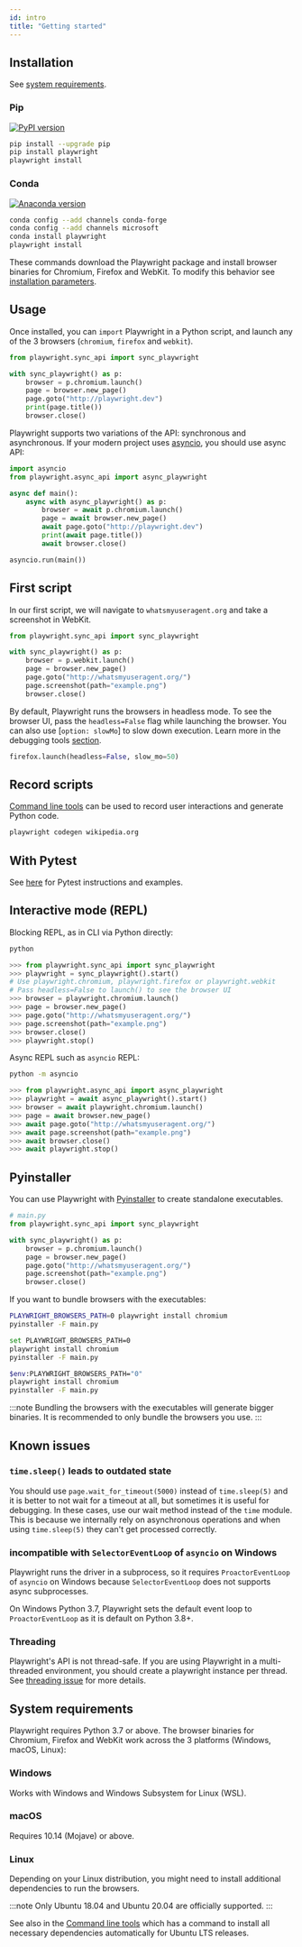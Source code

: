 ```yaml
---
id: intro
title: "Getting started"
---
```


## Installation

See [system requirements](#system-requirements).

### Pip

[![PyPI version](https://badge.fury.io/py/playwright.svg)](https://pypi.python.org/pypi/playwright/)

```bash
pip install --upgrade pip
pip install playwright
playwright install
```

### Conda

[![Anaconda version](https://img.shields.io/conda/v/microsoft/playwright)](https://anaconda.org/Microsoft/playwright)

```bash
conda config --add channels conda-forge
conda config --add channels microsoft
conda install playwright
playwright install
```

These commands download the Playwright package and install browser binaries for Chromium, Firefox and WebKit. To modify this behavior see [installation parameters](./browsers.md#installing-browsers).

## Usage

Once installed, you can `import` Playwright in a Python script, and launch any of the 3 browsers (`chromium`, `firefox` and `webkit`).

```py
from playwright.sync_api import sync_playwright

with sync_playwright() as p:
    browser = p.chromium.launch()
    page = browser.new_page()
    page.goto("http://playwright.dev")
    print(page.title())
    browser.close()
```

Playwright supports two variations of the API: synchronous and asynchronous. If your modern project uses [asyncio](https://docs.python.org/3/library/asyncio.html), you should use async API:

```py
import asyncio
from playwright.async_api import async_playwright

async def main():
    async with async_playwright() as p:
        browser = await p.chromium.launch()
        page = await browser.new_page()
        await page.goto("http://playwright.dev")
        print(await page.title())
        await browser.close()

asyncio.run(main())
```

## First script

In our first script, we will navigate to `whatsmyuseragent.org` and take a screenshot in WebKit.

```py
from playwright.sync_api import sync_playwright

with sync_playwright() as p:
    browser = p.webkit.launch()
    page = browser.new_page()
    page.goto("http://whatsmyuseragent.org/")
    page.screenshot(path="example.png")
    browser.close()
```

By default, Playwright runs the browsers in headless mode. To see the browser UI, pass the `headless=False` flag while launching the browser. You can also use [`option: slowMo`] to slow down execution. Learn more in the debugging tools [section](./debug.md).

```py
firefox.launch(headless=False, slow_mo=50)
```

## Record scripts

[Command line tools](./cli.md) can be used to record user interactions and generate Python code.

```bash
playwright codegen wikipedia.org
```

## With Pytest

See [here](./test-runners.md) for Pytest instructions and examples.

## Interactive mode (REPL)

Blocking REPL, as in CLI via Python directly:

```bash
python
```

```py
>>> from playwright.sync_api import sync_playwright
>>> playwright = sync_playwright().start()
# Use playwright.chromium, playwright.firefox or playwright.webkit
# Pass headless=False to launch() to see the browser UI
>>> browser = playwright.chromium.launch()
>>> page = browser.new_page()
>>> page.goto("http://whatsmyuseragent.org/")
>>> page.screenshot(path="example.png")
>>> browser.close()
>>> playwright.stop()
```

Async REPL such as `asyncio` REPL:

```bash
python -m asyncio
```

```py
>>> from playwright.async_api import async_playwright
>>> playwright = await async_playwright().start()
>>> browser = await playwright.chromium.launch()
>>> page = await browser.new_page()
>>> await page.goto("http://whatsmyuseragent.org/")
>>> await page.screenshot(path="example.png")
>>> await browser.close()
>>> await playwright.stop()
```

## Pyinstaller

You can use Playwright with [Pyinstaller](https://www.pyinstaller.org/) to create standalone executables.

```py
# main.py
from playwright.sync_api import sync_playwright

with sync_playwright() as p:
    browser = p.chromium.launch()
    page = browser.new_page()
    page.goto("http://whatsmyuseragent.org/")
    page.screenshot(path="example.png")
    browser.close()
```

If you want to bundle browsers with the executables:

```bash bash-flavor=bash
PLAYWRIGHT_BROWSERS_PATH=0 playwright install chromium
pyinstaller -F main.py
```

```bash bash-flavor=batch
set PLAYWRIGHT_BROWSERS_PATH=0
playwright install chromium
pyinstaller -F main.py
```

```bash bash-flavor=powershell
$env:PLAYWRIGHT_BROWSERS_PATH="0"
playwright install chromium
pyinstaller -F main.py
```

:::note
Bundling the browsers with the executables will generate bigger binaries.
It is recommended to only bundle the browsers you use.
:::

## Known issues

### `time.sleep()` leads to outdated state

You should use `page.wait_for_timeout(5000)` instead of `time.sleep(5)` and it is better to not wait for a timeout at all, but sometimes it is useful for debugging. In these cases, use our wait method instead of the `time` module. This is because we internally rely on asynchronous operations and when using `time.sleep(5)` they can't get processed correctly.


### incompatible with `SelectorEventLoop` of `asyncio` on Windows

Playwright runs the driver in a subprocess, so it requires `ProactorEventLoop` of `asyncio` on Windows because `SelectorEventLoop` does not supports async subprocesses.

On Windows Python 3.7, Playwright sets the default event loop to `ProactorEventLoop` as it is default on Python 3.8+.

### Threading

Playwright's API is not thread-safe. If you are using Playwright in a multi-threaded environment, you should create a playwright instance per thread. See [threading issue](https://github.com/microsoft/playwright-python/issues/623) for more details.


## System requirements

Playwright requires Python 3.7 or above. The browser binaries for Chromium,
Firefox and WebKit work across the 3 platforms (Windows, macOS, Linux):

### Windows

Works with Windows and Windows Subsystem for Linux (WSL).

### macOS

Requires 10.14 (Mojave) or above.

### Linux

Depending on your Linux distribution, you might need to install additional
dependencies to run the browsers.

:::note
Only Ubuntu 18.04 and Ubuntu 20.04 are officially supported.
:::

See also in the [Command line tools](./cli.md#install-system-dependencies)
which has a command to install all necessary dependencies automatically for Ubuntu
LTS releases.
